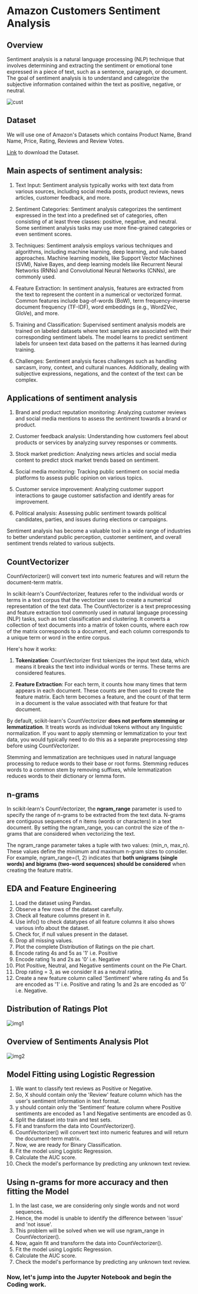 # Amazon Customers Sentiment Analysis

## Overview
Sentiment analysis is a natural language processing (NLP) technique that involves determining and extracting the sentiment or emotional tone expressed in a piece of text, such as a sentence, paragraph, or document. The goal of sentiment analysis is to understand and categorize the subjective information contained within the text as positive, negative, or neutral.

![cust](Cust_Sentiments.jpg)

## Dataset 

We will use one of Amazon's Datasets which contains Product Name, Brand Name, Price, Rating, Reviews and Review Votes.

[Link](https://drive.google.com/file/d/1UJFPcMP8RtxUdniDIZTkr8kKFA-NWxz1/view?usp=sharing) to download the Dataset.


## Main aspects of sentiment analysis:

1. Text Input: Sentiment analysis typically works with text data from various sources, including social media posts, product reviews, news articles, customer feedback, and more.

2. Sentiment Categories: Sentiment analysis categorizes the sentiment expressed in the text into a predefined set of categories, often consisting of at least three classes: positive, negative, and neutral. Some sentiment analysis tasks may use more fine-grained categories or even sentiment scores.

3. Techniques: Sentiment analysis employs various techniques and algorithms, including machine learning, deep learning, and rule-based approaches. Machine learning models, like Support Vector Machines (SVM), Naive Bayes, and deep learning models like Recurrent Neural Networks (RNNs) and Convolutional Neural Networks (CNNs), are commonly used.

4. Feature Extraction: In sentiment analysis, features are extracted from the text to represent the content in a numerical or vectorized format. Common features include bag-of-words (BoW), term frequency-inverse document frequency (TF-IDF), word embeddings (e.g., Word2Vec, GloVe), and more.

5. Training and Classification: Supervised sentiment analysis models are trained on labeled datasets where text samples are associated with their corresponding sentiment labels. The model learns to predict sentiment labels for unseen text data based on the patterns it has learned during training.

6. Challenges: Sentiment analysis faces challenges such as handling sarcasm, irony, context, and cultural nuances. Additionally, dealing with subjective expressions, negations, and the context of the text can be complex.

## Applications of sentiment analysis

1. Brand and product reputation monitoring: Analyzing customer reviews and social media mentions to assess the sentiment towards a brand or product.

2. Customer feedback analysis: Understanding how customers feel about products or services by analyzing survey responses or comments.

3. Stock market prediction: Analyzing news articles and social media content to predict stock market trends based on sentiment.

4. Social media monitoring: Tracking public sentiment on social media platforms to assess public opinion on various topics.

5. Customer service improvement: Analyzing customer support interactions to gauge customer satisfaction and identify areas for improvement.

6. Political analysis: Assessing public sentiment towards political candidates, parties, and issues during elections or campaigns.

Sentiment analysis has become a valuable tool in a wide range of industries to better understand public perception, customer sentiment, and overall sentiment trends related to various subjects.


## CountVectorizer

CountVectorizer() will convert text into numeric features and will return the document-term matrix. 

In scikit-learn's CountVectorizer, features refer to the individual words or terms in a text corpus that the vectorizer uses to create a numerical representation of the text data. The CountVectorizer is a text preprocessing and feature extraction tool commonly used in natural language processing (NLP) tasks, such as text classification and clustering. It converts a collection of text documents into a matrix of token counts, where each row of the matrix corresponds to a document, and each column corresponds to a unique term or word in the entire corpus.

Here's how it works:

1. **Tokenization**: CountVectorizer first tokenizes the input text data, which means it breaks the text into individual words or terms. These terms are considered features.


2. **Feature Extraction**: For each term, it counts how many times that term appears in each document. These counts are then used to create the feature matrix. Each term becomes a feature, and the count of that term in a document is the value associated with that feature for that document.

By default, scikit-learn's CountVectorizer **does not perform stemming or lemmatization**. It treats words as individual tokens without any linguistic normalization. If you want to apply stemming or lemmatization to your text data, you would typically need to do this as a separate preprocessing step before using CountVectorizer.

Stemming and lemmatization are techniques used in natural language processing to reduce words to their base or root forms. Stemming reduces words to a common stem by removing suffixes, while lemmatization reduces words to their dictionary or lemma form.

## n-grams

In scikit-learn's CountVectorizer, the **ngram_range** parameter is used to specify the range of n-grams to be extracted from the text data. N-grams are contiguous sequences of n items (words or characters) in a text document. By setting the ngram_range, you can control the size of the n-grams that are considered when vectorizing the text.

The ngram_range parameter takes a tuple with two values: (min_n, max_n). These values define the minimum and maximum n-gram sizes to consider. For example, ngram_range=(1, 2) indicates that **both unigrams (single words) and bigrams (two-word sequences) should be considered** when creating the feature matrix.

## EDA and Feature Engineering

1. Load the dataset using Pandas.
2. Observe a few rows of the dataset carefully.
3. Check all feature columns present in it.
4. Use info() to check datatypes of all feature columns it also shows various info about the dataset.
5. Check for, if null values present in the dataset. 
6. Drop all missing values.
7. Plot the complete Distribution of Ratings on the pie chart.
8. Encode rating 4s and 5s as '1' i.e. Positive
9. Encode rating 1s and 2s as '0' i.e. Negative
10. Plot Positive, Neutral, and Negative sentiments count on the Pie Chart.
11. Drop rating = 3, as we consider it as a neutral rating.
12. Create a new feature column called 'Sentiment' where rating 4s and 5s are encoded as '1' i.e. Positive and rating 1s and 2s are encoded as '0' i.e. Negative.

## Distribution of Ratings Plot

![img1](Ratings.png)

## Overview of Sentiments Analysis Plot

![img2](Sentiments.png)

## Model Fitting using Logistic Regression
1. We want to classify text reviews as Positive or Negative.
2. So, X should contain only the 'Review' feature column which has the user's sentiment information in text format.
3. y should contain only the 'Sentiment' feature column where Positive sentiments are encoded as 1 and Negative sentiments are encoded as 0.
4. Split the dataset into train and test sets.
5. Fit and transform the data into CountVectorizer().
6. CountVectorizer() will convert text into numeric features and will return the document-term matrix.
7. Now, we are ready for Binary Classification.
8. Fit the model using Logistic Regression.
9. Calculate the AUC score.
10. Check the model's performance by predicting any unknown text review.

## Using n-grams for more accuracy and then fitting the Model
1. In the last case, we are considering only single words and not word sequences.
2. Hence, the model is unable to identify the difference between 'issue' and 'not issue'.
3. This problem will be solved when we will use ngram_range in CountVectorizer().
4. Now, again fit and transform the data into CountVectorizer().
5. Fit the model using Logistic Regression.
6. Calculate the AUC score.
7. Check the model's performance by predicting any unknown text review.

### Now, let's jump into the Jupyter Notebook and begin the Coding work.
